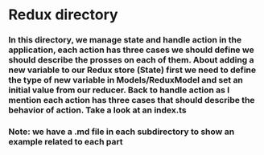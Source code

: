 # Redux directory

  
  

### In this directory, we manage state and handle action in the application, each action has three cases we should define we should describe the prosses on each of them. About adding a new variable to our Redux store (State) first we need to define the type of new variable in Models/ReduxModel and set an initial value from our reducer. Back to handle action as I mention each action has three cases that should describe the behavior of action. Take a look at an index.ts

  

### Note: we have a .md file in each subdirectory to show an example related to each part